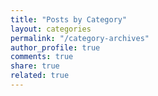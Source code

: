 ```yaml
---
title: "Posts by Category"
layout: categories
permalink: "/category-archives"
author_profile: true
comments: true
share: true
related: true
---
```

